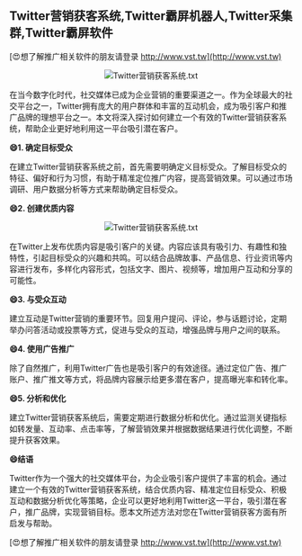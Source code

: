 ## **Twitter营销获客系统,Twitter霸屏机器人,Twitter采集群,Twitter霸屏软件**

[😍想了解推广相关软件的朋友请登录 http://www.vst.tw](http://www.vst.tw)

 <center><img src="https://vst.tw/MP4/tuiguang/png/8.png" alt="Twitter营销获客系统.txt"></center>

在当今数字化时代，社交媒体已成为企业营销的重要渠道之一。作为全球最大的社交平台之一，Twitter拥有庞大的用户群体和丰富的互动机会，成为吸引客户和推广品牌的理想平台之一。本文将深入探讨如何建立一个有效的Twitter营销获客系统，帮助企业更好地利用这一平台吸引潜在客户。

**😄1. 确定目标受众**

在建立Twitter营销获客系统之前，首先需要明确定义目标受众。了解目标受众的特征、偏好和行为习惯，有助于精准定位推广内容，提高营销效果。可以通过市场调研、用户数据分析等方式来帮助确定目标受众。

**😄2. 创建优质内容**

 <center><img src="https://vst.tw/MP4/tuiguang/png/4.png" alt="Twitter营销获客系统.txt"></center>

在Twitter上发布优质内容是吸引客户的关键。内容应该具有吸引力、有趣性和独特性，引起目标受众的兴趣和共鸣。可以结合品牌故事、产品信息、行业资讯等内容进行发布，多样化内容形式，包括文字、图片、视频等，增加用户互动和分享的可能性。

**😄3. 与受众互动**

建立互动是Twitter营销的重要环节。回复用户提问、评论，参与话题讨论，定期举办问答活动或投票等方式，促进与受众的互动，增强品牌与用户之间的联系。

**😄4. 使用广告推广**

除了自然推广，利用Twitter广告也是吸引客户的有效途径。通过定位广告、推广账户、推广推文等方式，将品牌内容展示给更多潜在客户，提高曝光率和转化率。

**😄5. 分析和优化**

建立Twitter营销获客系统后，需要定期进行数据分析和优化。通过监测关键指标如转发量、互动率、点击率等，了解营销效果并根据数据结果进行优化调整，不断提升获客效果。

**😄结语**

Twitter作为一个强大的社交媒体平台，为企业吸引客户提供了丰富的机会。通过建立一个有效的Twitter营销获客系统，结合优质内容、精准定位目标受众、积极互动和数据分析优化等策略，企业可以更好地利用Twitter这一平台，吸引潜在客户，推广品牌，实现营销目标。愿本文所述方法对您在Twitter营销获客方面有所启发与帮助。

[😍想了解推广相关软件的朋友请登录 http://www.vst.tw](http://www.vst.tw)



